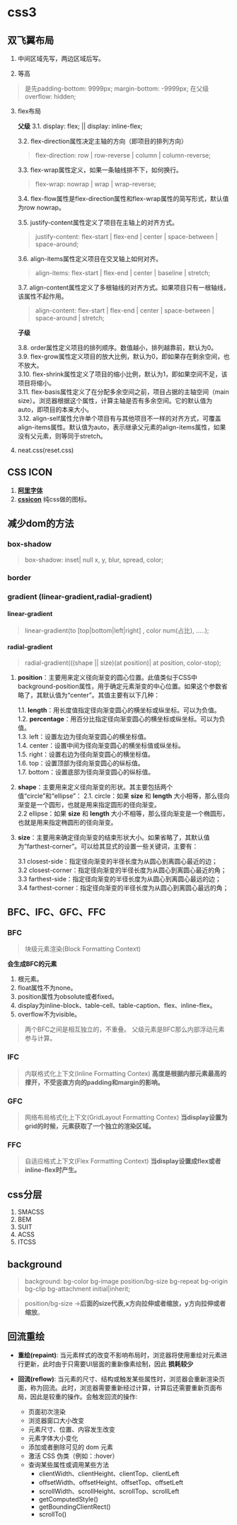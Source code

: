 # css3

## 双飞翼布局

 1. 中间区域先写，两边区域后写。

 2. 等高  
> 是先padding-bottom: 9999px;
> margin-bottom: -9999px;
> 在父级 overflow: hidden; 

3. flex布局

    __父级__
    3.1. display: flex; ||  display: inline-flex;

    3.2. flex-direction属性决定主轴的方向（即项目的排列方向）
    > flex-direction: row | row-reverse | column | column-reverse;  

    3.3. flex-wrap属性定义，如果一条轴线排不下，如何换行。
    > flex-wrap: nowrap | wrap | wrap-reverse;

    3.4. flex-flow属性是flex-direction属性和flex-wrap属性的简写形式，默认值为row nowrap。

    3.5. justify-content属性定义了项目在主轴上的对齐方式。

    > justify-content: flex-start | flex-end | center | space-between | space-around;

    3.6. align-items属性定义项目在交叉轴上如何对齐。

    >  align-items: flex-start | flex-end | center | baseline | stretch;

    3.7. align-content属性定义了多根轴线的对齐方式。如果项目只有一根轴线，该属性不起作用。

    >  align-content: flex-start | flex-end | center | space-between | space-around | stretch;

     __子级__

     3.8. order属性定义项目的排列顺序。数值越小，排列越靠前，默认为0。 
    <br/>
     3.9. flex-grow属性定义项目的放大比例，默认为0，即如果存在剩余空间，也不放大。
    <br/>
     3.10. flex-shrink属性定义了项目的缩小比例，默认为1，即如果空间不足，该项目将缩小。
     <br/>
     3.11. flex-basis属性定义了在分配多余空间之前，项目占据的主轴空间（main size）。浏览器根据这个属性，计算主轴是否有多余空间。它的默认值为auto，即项目的本来大小。
     <br/>
     3.12. align-self属性允许单个项目有与其他项目不一样的对齐方式，可覆盖align-items属性。默认值为auto，表示继承父元素的align-items属性，如果没有父元素，则等同于stretch。

4. neat.css(reset.css)

## CSS ICON

1. [__阿里字体__](http://iconfont.cn/home)  
2. [__cssicon__](https://cssicon.space/#/)  纯css做的图标。

## 减少dom的方法

### box-shadow
> box-shadow: inset| null  x, y, blur, spread, color;

### border

### gradient (linear-gradient,radial-gradient)

#### linear-gradient

> linear-gradient(to [top|bottom|left|right] , color num(占比), .....);

#### radial-gradient

> radial-gradient(((shape || size)(at position)| at position, color-stop);	

1. __position__：主要用来定义径向渐变的圆心位置。此值类似于CSS中background-position属性，用于确定元素渐变的中心位置。如果这个参数省略了，其默认值为“center”。其值主要有以下几种：

    1.1. __length__：用长度值指定径向渐变圆心的横坐标或纵坐标。可以为负值。</br>
    1.2. __percentage__：用百分比指定径向渐变圆心的横坐标或纵坐标。可以为负值。</br>
    1.3. left：设置左边为径向渐变圆心的横坐标值。</br>
    1.4. center：设置中间为径向渐变圆心的横坐标值或纵坐标。</br>
    1.5. right：设置右边为径向渐变圆心的横坐标值。</br>
    1.6. top：设置顶部为径向渐变圆心的纵标值。</br>
    1.7. bottom：设置底部为径向渐变圆心的纵标值。</br>

2. __shape__：主要用来定义径向渐变的形状。其主要包括两个值“circle”和“ellipse”：
    2.1. circle：如果 __size__ 和 __length__ 大小相等，那么径向渐变是一个圆形，也就是用来指定圆形的径向渐变。</br>
    2.2 ellipse：如果 __size__ 和 __length__ 大小不相等，那么径向渐变是一个椭圆形，也就是用来指定椭圆形的径向渐变。</br>

3. __size__：主要用来确定径向渐变的结束形状大小。如果省略了，其默认值为“farthest-corner”。可以给其显式的设置一些关键词，主要有：

    3.1 closest-side：指定径向渐变的半径长度为从圆心到离圆心最近的边；</br>
    3.2 closest-corner：指定径向渐变的半径长度为从圆心到离圆心最近的角；</br>
    3.3 farthest-side：指定径向渐变的半径长度为从圆心到离圆心最远的边；</br>
    3.4 farthest-corner：指定径向渐变的半径长度为从圆心到离圆心最远的角；</br>

## BFC、IFC、GFC、FFC

### BFC 

> 块级元素渲染(Block Formatting Context)

__会生成BFC的元素__

1. 根元素。
2. float属性不为none。
3. position属性为obsolute或者fixed。
4. display为inline-block、table-cell、table-caption、flex、inline-flex。
5. overflow不为visible。

> 两个BFC之间是相互独立的，不重叠。
> 父级元素是BFC那么内部浮动元素参与计算。 

### IFC

> 内联格式化上下文(Inline Formatting Contex)
__高度是根据内部元素最高的撑开，不受竖直方向的padding和margin的影响。__

### GFC

> 网络布局格式化上下文(GridLayout Formatting Contex)
__当display设置为grid的时候，元素获取了一个独立的渲染区域。__

### FFC

> 自适应格式上下文(Flex Formatting Context)
__当display设置成flex或者inline-flex时产生。__

## css分层

1. SMACSS
2. BEM
3. SUIT
4. ACSS
5. ITCSS 

## background 

> background: bg-color bg-image position/bg-size bg-repeat bg-origin bg-clip bg-attachment initial|inherit;

> position/bg-size ->__后面的size代表,x方向拉伸或者缩放，y方向拉伸或者缩放__。



## 回流重绘

- **重绘(repaint)**: 当元素样式的改变不影响布局时，浏览器将使用重绘对元素进行更新，此时由于只需要UI层面的重新像素绘制，因此 **损耗较少**

- **回流(reflow)**: 当元素的尺寸、结构或触发某些属性时，浏览器会重新渲染页面，称为回流。此时，浏览器需要重新经过计算，计算后还需要重新页面布局，因此是较重的操作。会触发回流的操作:
  - 页面初次渲染
  - 浏览器窗口大小改变
  - 元素尺寸、位置、内容发生改变
  - 元素字体大小变化
  - 添加或者删除可见的 dom 元素
  - 激活 CSS 伪类（例如：:hover）
  - 查询某些属性或调用某些方法
    - clientWidth、clientHeight、clientTop、clientLeft
    - offsetWidth、offsetHeight、offsetTop、offsetLeft
    - scrollWidth、scrollHeight、scrollTop、scrollLeft
    - getComputedStyle()
    - getBoundingClientRect()
    - scrollTo()